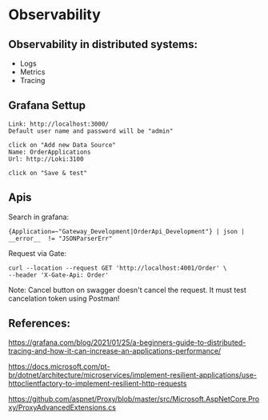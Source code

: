 # Observability

## Observability in distributed systems:

- Logs
- Metrics
- Tracing

## Grafana Settup 

```
Link: http://localhost:3000/
Default user name and password will be "admin"

click on "Add new Data Source"
Name: OrderApplications
Url: http://Loki:3100

click on "Save & test"
```

## Apis

Search in grafana:
```
{Application=~"Gateway_Development|OrderApi_Development"} | json | __error__  != "JSONParserErr"
```

Request via Gate: 
```
curl --location --request GET 'http://localhost:4001/Order' \
--header 'X-Gate-Api: Order'
```

Note: Cancel button on swagger doesn't cancel the request. It must test cancelation token using Postman!

## References:

https://grafana.com/blog/2021/01/25/a-beginners-guide-to-distributed-tracing-and-how-it-can-increase-an-applications-performance/

https://docs.microsoft.com/pt-br/dotnet/architecture/microservices/implement-resilient-applications/use-httpclientfactory-to-implement-resilient-http-requests

https://github.com/aspnet/Proxy/blob/master/src/Microsoft.AspNetCore.Proxy/ProxyAdvancedExtensions.cs